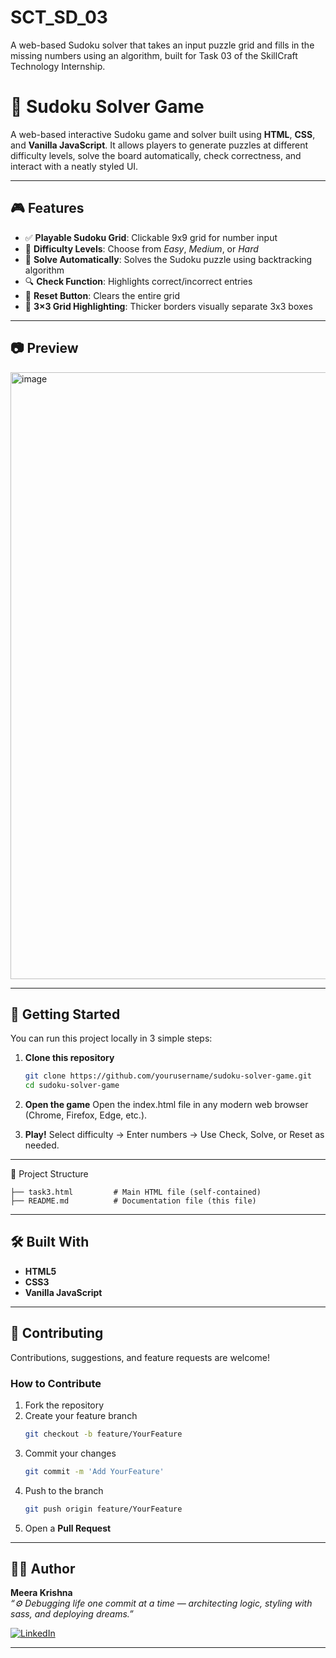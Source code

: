 # SCT_SD_03
A web-based Sudoku solver that takes an input puzzle grid and fills in the missing numbers using an algorithm, built for Task 03 of the SkillCraft Technology Internship.
# 🧠 Sudoku Solver Game

A web-based interactive Sudoku game and solver built using **HTML**, **CSS**, and **Vanilla JavaScript**. It allows players to generate puzzles at different difficulty levels, solve the board automatically, check correctness, and interact with a neatly styled UI.

---

## 🎮 Features

- ✅ **Playable Sudoku Grid**: Clickable 9x9 grid for number input
- 🔢 **Difficulty Levels**: Choose from *Easy*, *Medium*, or *Hard*
- 🧠 **Solve Automatically**: Solves the Sudoku puzzle using backtracking algorithm
- 🔍 **Check Function**: Highlights correct/incorrect entries
- 🔄 **Reset Button**: Clears the entire grid
- 📏 **3×3 Grid Highlighting**: Thicker borders visually separate 3x3 boxes

---

## 📷 Preview

<img width="1918" height="971" alt="image" src="https://github.com/user-attachments/assets/d8ef29b5-c6be-41dd-99bb-15fe219baf16" />


---

## 🚀 Getting Started

You can run this project locally in 3 simple steps:

1. **Clone this repository**  
   ```bash
   git clone https://github.com/yourusername/sudoku-solver-game.git
   cd sudoku-solver-game
2. **Open the game**
Open the index.html file in any modern web browser (Chrome, Firefox, Edge, etc.).

3. **Play!**
Select difficulty → Enter numbers → Use Check, Solve, or Reset as needed.

---
📁 Project Structure
```
├── task3.html         # Main HTML file (self-contained)
├── README.md          # Documentation file (this file)
```

---

## 🛠 Built With

- **HTML5**
- **CSS3**
- **Vanilla JavaScript**

---

## 🙌 Contributing

Contributions, suggestions, and feature requests are welcome!

### How to Contribute

1. Fork the repository  
2. Create your feature branch  
   ```bash
   git checkout -b feature/YourFeature
   ```
3. Commit your changes  
   ```bash
   git commit -m 'Add YourFeature'
   ```
4. Push to the branch  
   ```bash
   git push origin feature/YourFeature
   ```
5. Open a **Pull Request**

---


## 👩‍💻 Author

**Meera Krishna**  
_“⚙️ Debugging life one commit at a time — architecting logic, styling with sass, and deploying dreams.”_

[![LinkedIn](https://img.shields.io/badge/LinkedIn-blue?logo=linkedin&style=flat-square)](https://www.linkedin.com/in/meera-krishna)

---








